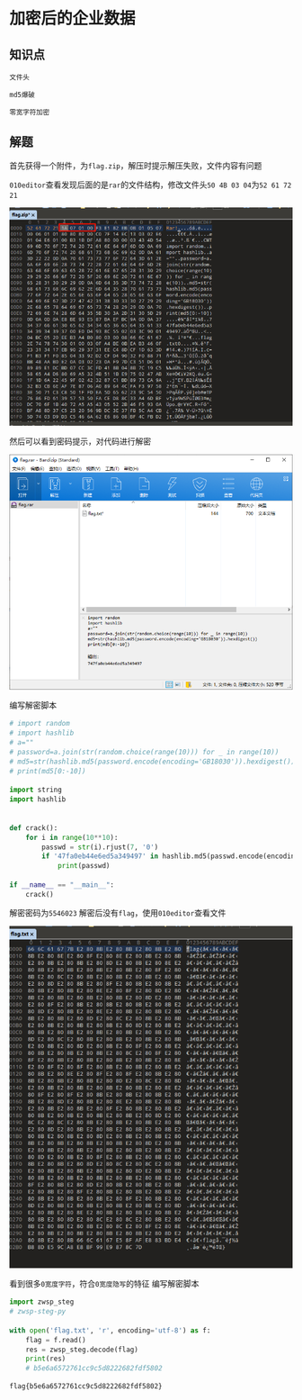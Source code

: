# 加密后的企业数据

## 知识点

`文件头`

`md5爆破`

`零宽字符加密`

## 解题

首先获得一个附件，为`flag.zip`，解压时提示解压失败，文件内容有问题

`010editor`查看发现后面的是`rar`的文件结构，修改文件头`50 4B 03 04`为`52 61 72 21`

![](./img/加密后的企业数据-1.png)

然后可以看到密码提示，对代码进行解密

![](./img/加密后的企业数据-2.png)

编写解密脚本

```python
# import random
# import hashlib
# a=""
# password=a.join(str(random.choice(range(10))) for _ in range(10))
# md5=str(hashlib.md5(password.encode(encoding='GB18030')).hexdigest())
# print(md5[0:-10])

import string
import hashlib


def crack():
    for i in range(10**10):
        passwd = str(i).rjust(7, '0')
        if '47fa0eb44e6ed5a349497' in hashlib.md5(passwd.encode(encoding='GB18030')).hexdigest():
            print(passwd)

if __name__ == "__main__":
    crack()
```

解密密码为`5546023` 解密后没有`flag`，使用`010editor`查看文件 

![](./img/加密后的企业数据-3.png)

看到很多`0宽度字符`，符合`0宽度隐写`的特征 编写解密脚本

```python
import zwsp_steg
# zwsp-steg-py

with open('flag.txt', 'r', encoding='utf-8') as f:
    flag = f.read()
    res = zwsp_steg.decode(flag)
    print(res)
    # b5e6a6572761cc9c5d8222682fdf5802
```

`flag{b5e6a6572761cc9c5d8222682fdf5802}`